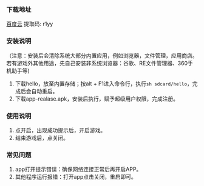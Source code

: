 ### 下载地址

 [百度云](https://pan.baidu.com/s/10cxtjRmG3fzm83t7A-UtHg) 
 提取码: r1yy

### 安装说明

（注意：安装后会清除系统大部分内置应用，例如浏览器，文件管理，应用商店。若有游戏外其他用途，先自己安装非系统浏览器：谷歌、RE文件管理器、360手机助手等)
1. 下载hello，放至内置存储；按alt + F1进入命令行，执行`sh sdcard/hello`，完成后会自动重启。
2. 下载app-realase.apk，安装后执行，赋予超级用户权限，完成注册。

### 使用说明
1. 点开启，出现成功提示后，开启游戏。
2. 结束游戏后，点关闭。

### 常见问题
1. app打开提示错误：确保网络连接正常后再开启APP。
2. 其他程序运行报错：打开app点击关闭，重启即可。
